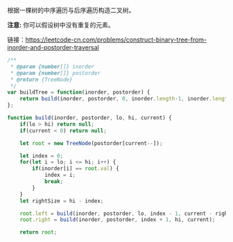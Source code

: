 根据一棵树的中序遍历与后序遍历构造二叉树。

**注意:**
你可以假设树中没有重复的元素。


链接：https://leetcode-cn.com/problems/construct-binary-tree-from-inorder-and-postorder-traversal

```javascript
/**
 * @param {number[]} inorder
 * @param {number[]} postorder
 * @return {TreeNode}
 */
var buildTree = function(inorder, postorder) {
    return build(inorder, postorder, 0, inorder.length-1, inorder.length-1);
};

function build(inorder, postorder, lo, hi, current) {
    if(lo > hi) return null;
    if(current < 0) return null;

    let root = new TreeNode(postorder[current--]);

    let index = 0;
    for(let i = lo; i <= hi; i++) {
        if(inorder[i] == root.val) {
            index = i;
            break;
        }
    }
    let rightSize = hi - index;

    root.left = build(inorder, postorder, lo, index - 1, current - rightSize);
    root.right = build(inorder, postorder, index + 1, hi, current);

    return root;
```

